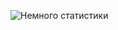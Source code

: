 ![Немного статистики](https://github-readme-stats.vercel.app/api?username=Martovetskiy&show_icons=true&theme=radical)
